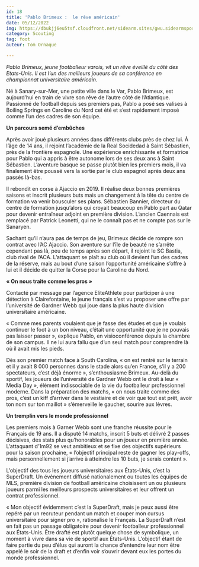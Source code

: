 ```yaml
---
id: 18
title: 'Pablo Brimeux :  le rêve américain'
date: 05/12/2022
img: https://dbukjj6eu5tsf.cloudfront.net/sidearm.sites/gwu.sidearmsports.com/images/2022/9/16/PabloBrimeux-HPU_ghPNZ.jpg
category: Scouting
tag: foot
auteur: Tom Ornaque

---
```

_Pablo Brimeux, jeune footballeur varois, vit un rêve éveillé du côté des Etats-Unis. Il est l’un des meilleurs joueurs de sa conférence en championnat universitaire américain._

Né à Sanary-sur-Mer, une petite ville dans le Var, Pablo Brimeux, est aujourd’hui en train de vivre son rêve de l’autre côté de l’Atlantique. Passionné de football depuis ses premiers pas, Pablo a posé ses valises à Boiling Springs en Caroline du Nord cet été et s’est rapidement imposé comme l’un des cadres de son équipe.

**Un parcours semé d’embûches**

Après avoir joué plusieurs années dans différents clubs près de chez lui. À l’âge de 14 ans, il rejoint l’académie de la Real Socidedad à Saint Sébastien, près de la frontière espagnole. Une expérience enrichissante et formatrice pour Pablo qui a appris à être autonome lors de ses deux ans à Saint Sébastien. L’aventure basque se passe plutôt bien les premiers mois, il va finalement être poussé vers la sortie par le club espagnol après deux ans passés là-bas.

Il rebondit en corse à Ajaccio en 2019. Il réalise deux bonnes premières saisons et inscrit plusieurs buts mais un changement à la tête du centre de formation va venir bousculer ses plans. Sébastien Bannier, directeur du centre de formation jusqu’alors qui croyait beaucoup en Pablo part au Qatar pour devenir entraîneur adjoint en première division. L’ancien Caennais est remplacé par Patrick Leonetti, qui ne le connaît pas et ne compte pas sur le Sanaryen.

Sachant qu’il n’aura pas de temps de jeu, Brimeux décide de rompre son contrat avec l’AC Ajaccio. Son aventure sur l’île de beauté ne s’arrête cependant pas là, peu de temps après son départ, il rejoint le SC Bastia, club rival de l’ACA. L’attaquant se plaît au club où il devient l’un des cadres de la réserve, mais au bout d’une saison l’opportunité américaine s’offre à lui et il décide de quitter la Corse pour la Caroline du Nord.

**« On nous traite comme les pros »**

Contacté par message par l’agence EliteAthlete pour participer à une détection à Clairefontaine, le jeune français s’est vu proposer une offre par l’université de Gardner Webb qui joue dans la plus haute division universitaire américaine.

« Comme mes parents voulaient que je fasse des études et que je voulais continuer le foot à un bon niveau, c’était une opportunité que je ne pouvais pas laisser passer », explique Pablo, en visioconférence depuis la chambre de son campus. Il ne lui aura fallu que d’un seul match pour comprendre là où il avait mis les pieds.

Dès son premier match face à South Carolina, « on est rentré sur le terrain et il y avait 8 000 personnes dans le stade alors qu’en France, s’il y a 200 spectateurs, c’est déjà énorme », s’enthousiasme Brimeux. Au-delà du sportif, les joueurs de l’université de Gardner Webb ont le droit à leur « Media Day », élément indissociable de la vie du footballeur professionnel moderne. Dans la préparation des matchs, « on nous traite comme des pros, c’est un kiff d’arriver dans le vestiaire et de voir que tout est prêt, avoir ton nom sur ton maillot » s’émerveille le gaucher, sourire aux lèvres.

**Un tremplin vers le monde professionnel**

Les premiers mois à Garner Webb sont une franche réussite pour le Français de 19 ans. Il a disputé 14 matchs, inscrit 5 buts et délivré 2 passes décisives, des stats plus qu’honorables pour un joueur en première année. L’attaquant d’1m92 se veut ambitieux et se fixe des objectifs supérieurs pour la saison prochaine, « l’objectif principal reste de gagner les play-offs, mais personnellement si j’arrive à atteindre les 10 buts, je serais content ».

L’objectif des tous les joueurs universitaires aux États-Unis, c’est la SuperDraft. Un événement diffusé nationalement ou toutes les équipes de MLS, première division de football américaine choisissent un ou plusieurs joueurs parmi les meilleurs prospects universitaires et leur offrent un contrat professionnel.

« Mon objectif évidemment c’est la SuperDraft, mais je peux aussi être repéré par un recruteur pendant un match et couper mon cursus universitaire pour signer pro », rationalise le Français. La SuperDraft n’est en fait pas un passage obligatoire pour devenir footballeur professionnel aux États-Unis. Être drafté est plutôt quelque chose de symbolique, un moment à vivre dans sa vie de sportif aux États-Unis. L’objectif étant de faire partie du peu d’élus qui auront la chance d’entendre leur nom être appelé le soir de la draft et d’enfin voir s’ouvrir devant eux les portes du monde professionnel.